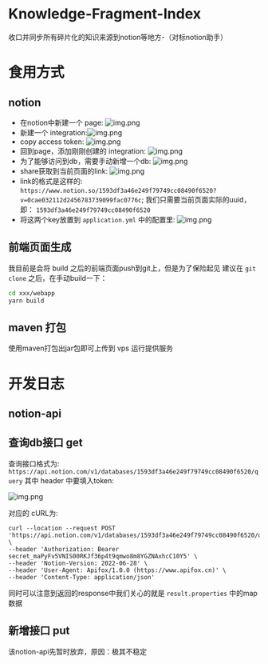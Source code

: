 # Knowledge-Fragment-Index

收口并同步所有碎片化的知识来源到notion等地方-（对标notion助手）

# 食用方式

## notion

+ 在notion中新建一个 page:
  ![img.png](readme/page.png)
+ 新建一个 integration:![img.png](readme/newIntegration.png)
+ copy access token: ![img.png](readme/token.png)
+ 回到page，添加刚刚创建的 integration: ![img.png](readme/addIntegration.png)
+ 为了能够访问到db，需要手动新增一个db: ![img.png](readme/addDatabase.png)
+ share获取到当前页面的link: ![img.png](readme/shareLink.png)
+ link的格式是这样的: ``https://www.notion.so/1593df3a46e249f79749cc08490f6520?v=0cae032112d2456783739099fac0776c``;
  我们只需要当前页面实际的uuid，即： ``1593df3a46e249f79749cc08490f6520``
+ 将这两个key放置到 ``application.yml`` 中的配置里: ![img.png](readme/application.png)

## 前端页面生成

我目前是会将 build 之后的前端页面push到git上，但是为了保险起见 建议在 ``git clone`` 之后，在手动build一下：

```bash
cd xxx/webapp
yarn build
```

## maven 打包

使用maven打包出jar包即可上传到 vps 运行提供服务

# 开发日志

## notion-api

## 查询db接口 get

查询接口格式为: ``https://api.notion.com/v1/databases/1593df3a46e249f79749cc08490f6520/query``
其中 header 中要填入token:

![img.png](readme/query-api.png)

对应的 cURL为:

```curl
curl --location --request POST 'https://api.notion.com/v1/databases/1593df3a46e249f79749cc08490f6520/query' \
--header 'Authorization: Bearer secret_maPyFv5VNIS00RKJf36p4t9qmwo8m8YGZNAxhcC10Y5' \
--header 'Notion-Version: 2022-06-28' \
--header 'User-Agent: Apifox/1.0.0 (https://www.apifox.cn)' \
--header 'Content-Type: application/json'
```

同时可以注意到返回的response中我们关心的就是 ``result.properties`` 中的map数据

## 新增接口 put

该notion-api先暂时放弃，原因：极其不稳定